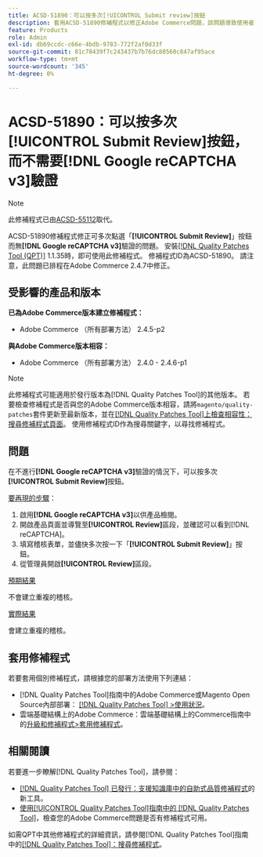 ```yaml
---
title: ACSD-51890：可以按多次[!UICONTROL Submit review]按鈕
description: 套用ACSD-51890修補程式以修正Adobe Commerce問題，該問題導致使用者可在不進行 [!DNL Google reCAPTCHA v3] 驗證的情況下多次點選[!UICONTROL Submit Review]按鈕。
feature: Products
role: Admin
exl-id: db69ccdc-c66e-4bdb-9783-772f2af0d33f
source-git-commit: 81c78439f7c243437b7b76dc80560c847af95ace
workflow-type: tm+mt
source-wordcount: '345'
ht-degree: 0%

---
```


# ACSD-51890：可以按多次&#x200B;**[!UICONTROL Submit Review]**&#x200B;按鈕，而不需要&#x200B;**[!DNL Google reCAPTCHA v3]**&#x200B;驗證

>[!NOTE]
>
>此修補程式已由[ACSD-55112](/help/tools/quality-patches-tool/patches-available-in-qpt/v1-1-42/acsd-55112-submit-review-button-can-be-clicked-multiple-times.md)取代。

ACSD-51890修補程式修正可多次點選「**[!UICONTROL Submit Review]**」按鈕而無&#x200B;**[!DNL Google reCAPTCHA v3]**&#x200B;驗證的問題。 安裝[[!DNL Quality Patches Tool (QPT)]](https://experienceleague.adobe.com/en/docs/commerce-knowledge-base/kb/announcements/commerce-announcements/magento-quality-patches-released-new-tool-to-self-serve-quality-patches) 1.1.35時，即可使用此修補程式。 修補程式ID為ACSD-51890。 請注意，此問題已排程在Adobe Commerce 2.4.7中修正。

## 受影響的產品和版本

**已為Adobe Commerce版本建立修補程式：**

* Adobe Commerce （所有部署方法） 2.4.5-p2

**與Adobe Commerce版本相容：**

* Adobe Commerce （所有部署方法） 2.4.0 - 2.4.6-p1

>[!NOTE]
>
>此修補程式可能適用於發行版本為[!DNL Quality Patches Tool]的其他版本。 若要檢查修補程式是否與您的Adobe Commerce版本相容，請將`magento/quality-patches`套件更新至最新版本，並在[[!DNL Quality Patches Tool]上檢查相容性：搜尋修補程式頁面](https://experienceleague.adobe.com/tools/commerce-quality-patches/index.html)。 使用修補程式ID作為搜尋關鍵字，以尋找修補程式。

## 問題

在不進行&#x200B;**[!DNL Google reCAPTCHA v3]**&#x200B;驗證的情況下，可以按多次&#x200B;**[!UICONTROL Submit Review]**&#x200B;按鈕。

<u>要再現的步驟</u>：

1. 啟用&#x200B;**[!DNL Google reCAPTCHA v3]**&#x200B;以供產品檢閱。
1. 開啟產品頁面並導覽至&#x200B;**[!UICONTROL Review]**&#x200B;區段，並確認可以看到[!DNL reCAPTCHA]。
1. 填寫稽核表單，並儘快多次按一下「**[!UICONTROL Submit Review]**」按鈕。
1. 從管理員開啟&#x200B;**[!UICONTROL Review]**&#x200B;區段。

<u>預期結果</u>

不會建立重複的稽核。

<u>實際結果</u>

會建立重複的稽核。

## 套用修補程式

若要套用個別修補程式，請根據您的部署方法使用下列連結：

* [!DNL Quality Patches Tool]指南中的Adobe Commerce或Magento Open Source內部部署： [[!DNL Quality Patches Tool] >使用狀況](</help/tools/quality-patches-tool/usage.md>)。
* 雲端基礎結構上的Adobe Commerce：雲端基礎結構上的Commerce指南中的[升級和修補程式>套用修補程式](https://experienceleague.adobe.com/docs/commerce-cloud-service/user-guide/develop/upgrade/apply-patches.html)。

## 相關閱讀

若要進一步瞭解[!DNL Quality Patches Tool]，請參閱：

* [[!DNL Quality Patches Tool] 已發行：支援知識庫中的自助式品質修補程式](https://experienceleague.adobe.com/en/docs/commerce-knowledge-base/kb/announcements/commerce-announcements/magento-quality-patches-released-new-tool-to-self-serve-quality-patches)的新工具。
* [使用[!UICONTROL Quality Patches Tool]指南中的 [!DNL Quality Patches Tool]](/help/tools/quality-patches-tool/patches-available-in-qpt/check-patch-for-magento-issue-with-magento-quality-patches.md)，檢查您的Adobe Commerce問題是否有修補程式可用。


如需QPT中其他修補程式的詳細資訊，請參閱[!DNL Quality Patches Tool]指南中的[[!DNL Quality Patches Tool]：搜尋修補程式](<https://experienceleague.adobe.com/tools/commerce-quality-patches/index.html>)。
